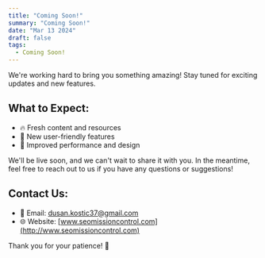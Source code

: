```yaml
---
title: "Coming Soon!"
summary: "Coming Soon!"
date: "Mar 13 2024"
draft: false
tags:
  - Coming Soon!
---
```


We're working hard to bring you something amazing! Stay tuned for exciting updates and new features.

## What to Expect:

- 🔥 Fresh content and resources
- 🚀 New user-friendly features
- 🎯 Improved performance and design

We'll be live soon, and we can't wait to share it with you. In the meantime, feel free to reach out to us if you have any questions or suggestions!

## Contact Us:

- 📧 Email: [dusan.kostic37@gmail.com](mailto:dusan.kostic37@gmail.com)
- 🌐 Website: [www.seomissioncontrol.com](http://www.seomissioncontrol.com)

Thank you for your patience! 👏
